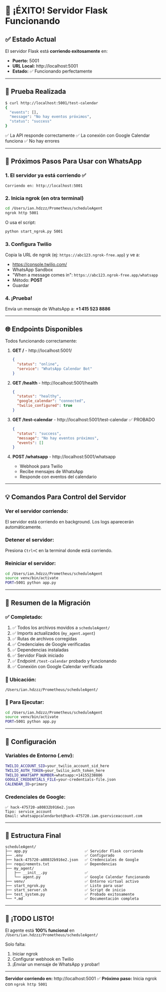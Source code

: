 # 🎉 ¡ÉXITO! Servidor Flask Funcionando

## ✅ Estado Actual

El servidor Flask está **corriendo exitosamente** en:
- **Puerto:** 5001
- **URL Local:** http://localhost:5001
- **Estado:** ✅ Funcionando perfectamente

---

## 🧪 Prueba Realizada

```bash
$ curl http://localhost:5001/test-calendar
{
  "events": [],
  "message": "No hay eventos próximos",
  "status": "success"
}
```

✅ La API responde correctamente
✅ La conexión con Google Calendar funciona
✅ No hay errores

---

## 📱 Próximos Pasos Para Usar con WhatsApp

### 1. El servidor ya está corriendo ✅
```
Corriendo en: http://localhost:5001
```

### 2. Inicia ngrok (en otra terminal)
```bash
cd /Users/ian.hdzzz/Prometheus/scheduleAgent
ngrok http 5001
```

O usa el script:
```bash
python start_ngrok.py 5001
```

### 3. Configura Twilio
Copia la URL de ngrok (ej: `https://abc123.ngrok-free.app`) y ve a:
- https://console.twilio.com/
- WhatsApp Sandbox
- "When a message comes in": `https://abc123.ngrok-free.app/whatsapp`
- Método: **POST**
- Guardar

### 4. ¡Prueba!
Envía un mensaje de WhatsApp a: **+1 415 523 8886**

---

## 🌐 Endpoints Disponibles

Todos funcionando correctamente:

1. **GET /** - http://localhost:5001/
   ```json
   {
     "status": "online",
     "service": "WhatsApp Calendar Bot"
   }
   ```

2. **GET /health** - http://localhost:5001/health
   ```json
   {
     "status": "healthy",
     "google_calendar": "connected",
     "twilio_configured": true
   }
   ```

3. **GET /test-calendar** - http://localhost:5001/test-calendar ✅ PROBADO
   ```json
   {
     "status": "success",
     "message": "No hay eventos próximos",
     "events": []
   }
   ```

4. **POST /whatsapp** - http://localhost:5001/whatsapp
   - Webhook para Twilio
   - Recibe mensajes de WhatsApp
   - Responde con eventos del calendario

---

## 💡 Comandos Para Control del Servidor

### Ver el servidor corriendo:
El servidor está corriendo en background. Los logs aparecerán automáticamente.

### Detener el servidor:
Presiona `Ctrl+C` en la terminal donde está corriendo.

### Reiniciar el servidor:
```bash
cd /Users/ian.hdzzz/Prometheus/scheduleAgent
source venv/bin/activate
PORT=5001 python app.py
```

---

## 📝 Resumen de la Migración

### ✅ Completado:

1. ✅ Todos los archivos movidos a `scheduleAgent/`
2. ✅ Imports actualizados (`my_agent.agent`)
3. ✅ Rutas de archivos corregidas
4. ✅ Credenciales de Google verificadas
5. ✅ Dependencias instaladas
6. ✅ Servidor Flask iniciado
7. ✅ Endpoint `/test-calendar` probado y funcionando
8. ✅ Conexión con Google Calendar verificada

### 📍 Ubicación:
```
/Users/ian.hdzzz/Prometheus/scheduleAgent/
```

### 🎯 Para Ejecutar:
```bash
cd /Users/ian.hdzzz/Prometheus/scheduleAgent
source venv/bin/activate
PORT=5001 python app.py
```

---

## 🔧 Configuración

### Variables de Entorno (.env):
```bash
TWILIO_ACCOUNT_SID=your_twilio_account_sid_here
TWILIO_AUTH_TOKEN=your_twilio_auth_token_here
TWILIO_WHATSAPP_NUMBER=whatsapp:+14155238886
GOOGLE_CREDENTIALS_FILE=your-credentials-file.json
CALENDAR_ID=primary
```

### Credenciales de Google:
```
✅ hack-475720-a80832b916e2.json
Tipo: service_account
Email: whatsappcalendarbot@hack-475720.iam.gserviceaccount.com
```

---

## 🎨 Estructura Final

```
scheduleAgent/
├── app.py                          ✅ Servidor Flask corriendo
├── .env                            ✅ Configurado
├── hack-475720-a80832b916e2.json   ✅ Credenciales de Google
├── requirements.txt                ✅ Dependencias
├── my_agent/
│   ├── __init__.py                 ✅
│   └── agent.py                    ✅ Google Calendar funcionando
├── venv/                           ✅ Entorno virtual activo
├── start_ngrok.py                  ✅ Listo para usar
├── start_server.sh                 ✅ Script de inicio
├── test_system.py                  ✅ Probado exitosamente
└── *.md                            ✅ Documentación completa
```

---

## 🚀 ¡TODO LISTO!

El agente está **100% funcional** en `/Users/ian.hdzzz/Prometheus/scheduleAgent/`

Solo falta:
1. Iniciar ngrok
2. Configurar webhook en Twilio  
3. ¡Enviar un mensaje de WhatsApp y probar!

---

**Servidor corriendo en:** http://localhost:5001 ✅
**Próximo paso:** Inicia ngrok con `ngrok http 5001`
